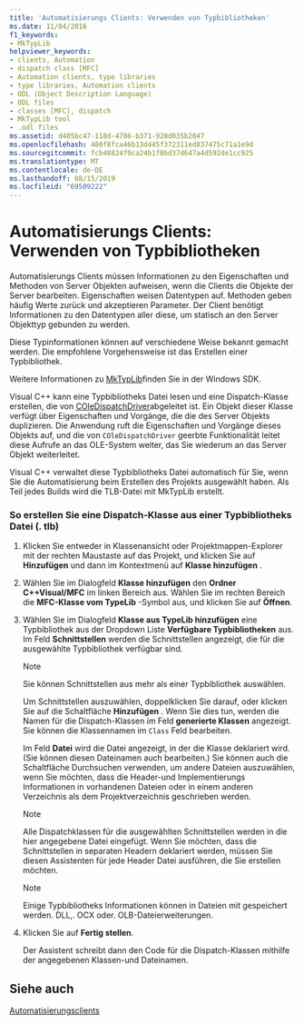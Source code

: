 ```yaml
---
title: 'Automatisierungs Clients: Verwenden von Typbibliotheken'
ms.date: 11/04/2016
f1_keywords:
- MkTypLib
helpviewer_keywords:
- clients, Automation
- dispatch class [MFC]
- Automation clients, type libraries
- type libraries, Automation clients
- ODL (Object Description Language)
- ODL files
- classes [MFC], dispatch
- MkTypLib tool
- .odl files
ms.assetid: d405bc47-118d-4786-b371-920d035b2047
ms.openlocfilehash: 480f8fca46b13d445f372311ed837475c71a1e9d
ms.sourcegitcommit: fcb48824f9ca24b1f8bd37d647a4d592de1cc925
ms.translationtype: MT
ms.contentlocale: de-DE
ms.lasthandoff: 08/15/2019
ms.locfileid: "69509222"
---
```

# <a name="automation-clients-using-type-libraries"></a>Automatisierungs Clients: Verwenden von Typbibliotheken

Automatisierungs Clients müssen Informationen zu den Eigenschaften und Methoden von Server Objekten aufweisen, wenn die Clients die Objekte der Server bearbeiten. Eigenschaften weisen Datentypen auf. Methoden geben häufig Werte zurück und akzeptieren Parameter. Der Client benötigt Informationen zu den Datentypen aller diese, um statisch an den Server Objekttyp gebunden zu werden.

Diese Typinformationen können auf verschiedene Weise bekannt gemacht werden. Die empfohlene Vorgehensweise ist das Erstellen einer Typbibliothek.

Weitere Informationen zu [MkTypLib](/windows/win32/Midl/differences-between-midl-and-mktyplib)finden Sie in der Windows SDK.

Visual C++ kann eine Typbibliotheks Datei lesen und eine Dispatch-Klasse erstellen, die von [COleDispatchDriver](../mfc/reference/coledispatchdriver-class.md)abgeleitet ist. Ein Objekt dieser Klasse verfügt über Eigenschaften und Vorgänge, die die des Server Objekts duplizieren. Die Anwendung ruft die Eigenschaften und Vorgänge dieses Objekts auf, und die von `COleDispatchDriver` geerbte Funktionalität leitet diese Aufrufe an das OLE-System weiter, das Sie wiederum an das Server Objekt weiterleitet.

Visual C++ verwaltet diese Typbibliotheks Datei automatisch für Sie, wenn Sie die Automatisierung beim Erstellen des Projekts ausgewählt haben. Als Teil jedes Builds wird die TLB-Datei mit MkTypLib erstellt.

### <a name="to-create-a-dispatch-class-from-a-type-library-tlb-file"></a>So erstellen Sie eine Dispatch-Klasse aus einer Typbibliotheks Datei (. tlb)

1. Klicken Sie entweder in Klassenansicht oder Projektmappen-Explorer mit der rechten Maustaste auf das Projekt, und klicken Sie auf **Hinzufügen** und dann im Kontextmenü auf **Klasse hinzufügen** .

1. Wählen Sie im Dialogfeld **Klasse hinzufügen** den **Ordner C++Visual/MFC** im linken Bereich aus. Wählen Sie im rechten Bereich die **MFC-Klasse vom TypeLib** -Symbol aus, und klicken Sie auf **Öffnen**.

1. Wählen Sie im Dialogfeld **Klasse aus TypeLib hinzufügen** eine Typbibliothek aus der Dropdown Liste **Verfügbare Typbibliotheken** aus. Im Feld **Schnittstellen** werden die Schnittstellen angezeigt, die für die ausgewählte Typbibliothek verfügbar sind.

    > [!NOTE]
    >  Sie können Schnittstellen aus mehr als einer Typbibliothek auswählen.

   Um Schnittstellen auszuwählen, doppelklicken Sie darauf, oder klicken Sie auf die Schaltfläche **Hinzufügen** . Wenn Sie dies tun, werden die Namen für die Dispatch-Klassen im Feld **generierte Klassen** angezeigt. Sie können die Klassennamen im `Class` Feld bearbeiten.

   Im Feld **Datei** wird die Datei angezeigt, in der die Klasse deklariert wird. (Sie können diesen Dateinamen auch bearbeiten.) Sie können auch die Schaltfläche Durchsuchen verwenden, um andere Dateien auszuwählen, wenn Sie möchten, dass die Header-und Implementierungs Informationen in vorhandenen Dateien oder in einem anderen Verzeichnis als dem Projektverzeichnis geschrieben werden.

    > [!NOTE]
    >  Alle Dispatchklassen für die ausgewählten Schnittstellen werden in die hier angegebene Datei eingefügt. Wenn Sie möchten, dass die Schnittstellen in separaten Headern deklariert werden, müssen Sie diesen Assistenten für jede Header Datei ausführen, die Sie erstellen möchten.

    > [!NOTE]
    >  Einige Typbibliotheks Informationen können in Dateien mit gespeichert werden. DLL,. OCX oder. OLB-Dateierweiterungen.

1. Klicken Sie auf **Fertig stellen**.

   Der Assistent schreibt dann den Code für die Dispatch-Klassen mithilfe der angegebenen Klassen-und Dateinamen.

## <a name="see-also"></a>Siehe auch

[Automatisierungsclients](../mfc/automation-clients.md)
